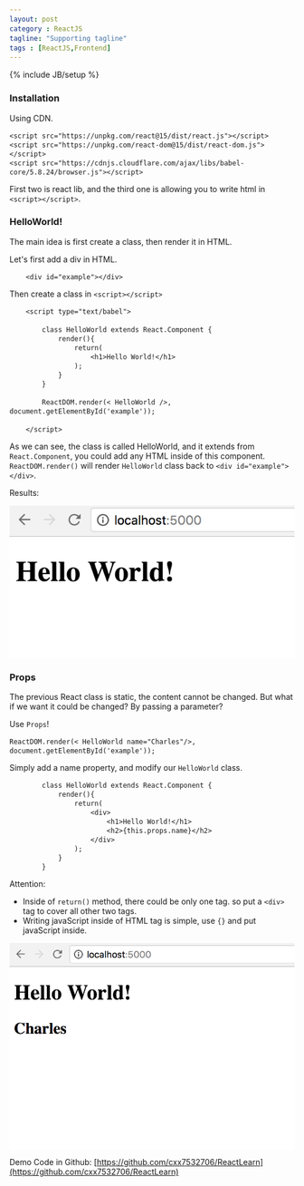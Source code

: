 ```yaml
---
layout: post
category : ReactJS
tagline: "Supporting tagline"
tags : [ReactJS,Frontend]
---
```

{% include JB/setup %}

### Installation

Using CDN.

~~~
<script src="https://unpkg.com/react@15/dist/react.js"></script>
<script src="https://unpkg.com/react-dom@15/dist/react-dom.js"></script>
<script src="https://cdnjs.cloudflare.com/ajax/libs/babel-core/5.8.24/browser.js"></script>
~~~

First two is react lib, and the third one is allowing you to write html in `<script></script>`.


### HelloWorld!

The main idea is first create a class, then render it in HTML.

Let's first add a div in HTML.

~~~
    <div id="example"></div>
~~~

Then create a class in `<script></script>`

~~~
    <script type="text/babel">

        class HelloWorld extends React.Component {
            render(){
                return(
                    <h1>Hello World!</h1>
                );
            }
        }

        ReactDOM.render(< HelloWorld />, document.getElementById('example'));
        
    </script>
~~~

As we can see, the class is called HelloWorld, and it extends from `React.Component`, you could add any HTML inside of this component. `ReactDOM.render()` will render `HelloWorld` class back to `<div id="example"></div>`.

Results:

<img src="/assets/photos/ReactLearn-1.png" alt="1" style="width: 630px; margin: 0 auto; display:block;"/>

### Props

The previous React class is static, the content cannot be changed. But what if we want it could be changed? By passing a parameter?

Use `Props`!

~~~
ReactDOM.render(< HelloWorld name="Charles"/>, document.getElementById('example')); 
~~~

Simply add a name property, and modify our `HelloWorld` class.


~~~
        class HelloWorld extends React.Component {
            render(){
                return(
                    <div>
                        <h1>Hello World!</h1>
                        <h2>{this.props.name}</h2>
                    </div>
                );
            }
        }
~~~

Attention:    
* Inside of `return()` method, there could be only one tag. so put a `<div>` tag to cover all other two tags.
* Writing javaScript inside of HTML tag is simple, use `{}` and put javaScript inside.

<img src="/assets/photos/ReactLearn-2.png" alt="2" style="width: 630px; margin: 0 auto; display:block;"/>

Demo Code in Github: [https://github.com/cxx7532706/ReactLearn](https://github.com/cxx7532706/ReactLearn)

